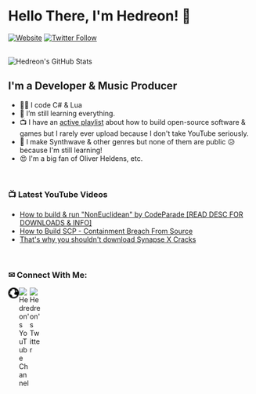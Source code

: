 # Hello There, I'm Hedreon! 👋
[![Website](https://img.shields.io/website?label=Website&style=for-the-badge&url=https%3A%2F%2Fhedreon.github.io/website/)](https://hedreon.github.io/website/)
[![Twitter Follow](https://img.shields.io/twitter/follow/HydroNews_?color=1DA1F2&logo=twitter&style=for-the-badge)](https://twitter.com/intent/follow?original_referer=https%3A%2F%2Fgithub.com%2FHedreon&screen_name=HydroNews_)

<br />

<img src="https://github-stats.hedreon.vercel.app/api?username=Hedreon&show_icons=true&hide_border=true" alt="Hedreon's GitHub Stats" />

<br />

## I'm a Developer & Music Producer
- 👨‍💻 I code C# & Lua
- 🌱 I’m still learning everything.
- 📺 I have an [active playlist][buildingPlaylist] about how to build open-source software & games but I rarely ever upload because I don't take YouTube seriously.
- 🎹 I make Synthwave & other genres but none of them are public 😥 because I'm still learning!
- 😍 I'm a big fan of Oliver Heldens, etc.
<br />

### 📺 Latest YouTube Videos
<!-- YOUTUBE:START -->
- [How to build & run "NonEuclidean" by CodeParade [READ DESC FOR DOWNLOADS & INFO]](https://www.youtube.com/watch?v=NfMBWPmwlrw)
- [How to Build SCP - Containment Breach From Source](https://www.youtube.com/watch?v=MDWds_mHg68)
- [That's why you shouldn't download Synapse X Cracks](https://www.youtube.com/watch?v=m5PXmULSr2U)
<!-- YOUTUBE:END -->

<br />

### ✉ Connect With Me:
[<img align="left" alt="Hedreon's Website" width="22px" src="https://raw.githubusercontent.com/iconic/open-iconic/master/svg/globe.svg" />][website]
[<img align="left" alt="Hedreon's YouTube Channel" width="22px" src="https://cdn.jsdelivr.net/npm/simple-icons@v3/icons/youtube.svg" />][youtube]
[<img align="left" alt="Hedreon's Twitter" width="22px" src="https://cdn.jsdelivr.net/npm/simple-icons@v3/icons/twitter.svg" />][twitter]

[website]: https://hedreon.github.io
[twitter]: https://twitter.com/HydroNews_
[youtube]: https://youtube.com/UCXVJV7t5GQxa-Qygn2UaXhQ
[buildingPlaylist]: https://www.youtube.com/playlist?list=PLDjh49V0y-sWmj8OT4loaWKakAHuY3RZo
[pinewood]: https://www.roblox.com/games/17541193/Pinewood-Computer-Core
